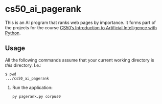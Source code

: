 # cs50_ai_pagerank

This is an AI program that ranks web pages by importance.
It forms part of the projects for the course [CS50’s Introduction to Artificial Intelligence with Python](https://cs50.harvard.edu/ai/2024/).

## Usage

All the following commands assume that your current working directory is _this_ directory. I.e.:

```console
$ pwd
.../cs50_ai_pagerank
```

1. Run the application:
   
   ```sh
   py pagerank.py corpus0
   ```